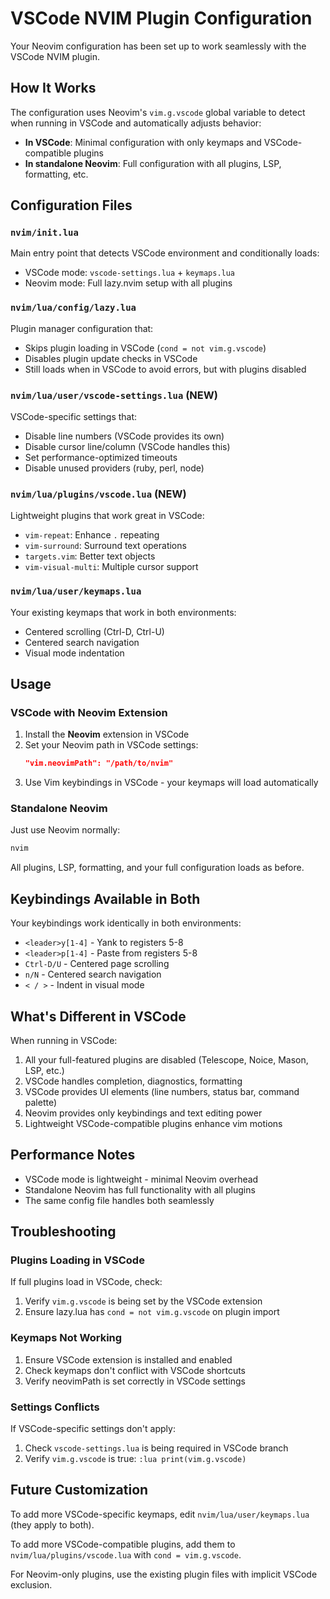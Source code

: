 # VSCode NVIM Plugin Configuration

Your Neovim configuration has been set up to work seamlessly with the VSCode NVIM plugin.

## How It Works

The configuration uses Neovim's `vim.g.vscode` global variable to detect when running in VSCode and automatically adjusts behavior:

- **In VSCode**: Minimal configuration with only keymaps and VSCode-compatible plugins
- **In standalone Neovim**: Full configuration with all plugins, LSP, formatting, etc.

## Configuration Files

### `nvim/init.lua`
Main entry point that detects VSCode environment and conditionally loads:
- VSCode mode: `vscode-settings.lua` + `keymaps.lua`
- Neovim mode: Full lazy.nvim setup with all plugins

### `nvim/lua/config/lazy.lua`
Plugin manager configuration that:
- Skips plugin loading in VSCode (`cond = not vim.g.vscode`)
- Disables plugin update checks in VSCode
- Still loads when in VSCode to avoid errors, but with plugins disabled

### `nvim/lua/user/vscode-settings.lua` (NEW)
VSCode-specific settings that:
- Disable line numbers (VSCode provides its own)
- Disable cursor line/column (VSCode handles this)
- Set performance-optimized timeouts
- Disable unused providers (ruby, perl, node)

### `nvim/lua/plugins/vscode.lua` (NEW)
Lightweight plugins that work great in VSCode:
- `vim-repeat`: Enhance `.` repeating
- `vim-surround`: Surround text operations
- `targets.vim`: Better text objects
- `vim-visual-multi`: Multiple cursor support

### `nvim/lua/user/keymaps.lua`
Your existing keymaps that work in both environments:
- Centered scrolling (Ctrl-D, Ctrl-U)
- Centered search navigation
- Visual mode indentation

## Usage

### VSCode with Neovim Extension

1. Install the **Neovim** extension in VSCode
2. Set your Neovim path in VSCode settings:
   ```json
   "vim.neovimPath": "/path/to/nvim"
   ```
3. Use Vim keybindings in VSCode - your keymaps will load automatically

### Standalone Neovim

Just use Neovim normally:
```bash
nvim
```

All plugins, LSP, formatting, and your full configuration loads as before.

## Keybindings Available in Both

Your keybindings work identically in both environments:
- `<leader>y[1-4]` - Yank to registers 5-8
- `<leader>p[1-4]` - Paste from registers 5-8
- `Ctrl-D/U` - Centered page scrolling
- `n/N` - Centered search navigation
- `< / >` - Indent in visual mode

## What's Different in VSCode

When running in VSCode:
1. All your full-featured plugins are disabled (Telescope, Noice, Mason, LSP, etc.)
2. VSCode handles completion, diagnostics, formatting
3. VSCode provides UI elements (line numbers, status bar, command palette)
4. Neovim provides only keybindings and text editing power
5. Lightweight VSCode-compatible plugins enhance vim motions

## Performance Notes

- VSCode mode is lightweight - minimal Neovim overhead
- Standalone Neovim has full functionality with all plugins
- The same config file handles both seamlessly

## Troubleshooting

### Plugins Loading in VSCode
If full plugins load in VSCode, check:
1. Verify `vim.g.vscode` is being set by the VSCode extension
2. Ensure lazy.lua has `cond = not vim.g.vscode` on plugin import

### Keymaps Not Working
1. Ensure VSCode extension is installed and enabled
2. Check keymaps don't conflict with VSCode shortcuts
3. Verify neovimPath is set correctly in VSCode settings

### Settings Conflicts
If VSCode-specific settings don't apply:
1. Check `vscode-settings.lua` is being required in VSCode branch
2. Verify `vim.g.vscode` is true: `:lua print(vim.g.vscode)`

## Future Customization

To add more VSCode-specific keymaps, edit `nvim/lua/user/keymaps.lua` (they apply to both).

To add more VSCode-compatible plugins, add them to `nvim/lua/plugins/vscode.lua` with `cond = vim.g.vscode`.

For Neovim-only plugins, use the existing plugin files with implicit VSCode exclusion.
